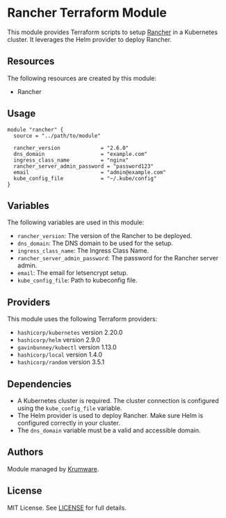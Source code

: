 # Rancher Terraform Module

This module provides Terraform scripts to setup [Rancher](https://rancher.com/) in a Kubernetes cluster. It leverages the Helm provider to deploy Rancher.

## Resources

The following resources are created by this module:

- Rancher

## Usage

```hcl
module "rancher" {
  source = "../path/to/module"

  rancher_version             = "2.6.0"
  dns_domain                  = "example.com"
  ingress_class_name          = "nginx"
  rancher_server_admin_password = "password123"
  email                       = "admin@example.com"
  kube_config_file            = "~/.kube/config"
}
```

## Variables

The following variables are used in this module:

- `rancher_version`: The version of the Rancher to be deployed.
- `dns_domain`: The DNS domain to be used for the setup.
- `ingress_class_name`: The Ingress Class Name.
- `rancher_server_admin_password`: The password for the Rancher server admin.
- `email`: The email for letsencrypt setup.
- `kube_config_file`: Path to kubeconfig file.

## Providers

This module uses the following Terraform providers:

- `hashicorp/kubernetes` version 2.20.0
- `hashicorp/helm` version 2.9.0
- `gavinbunney/kubectl` version 1.13.0
- `hashicorp/local` version 1.4.0
- `hashicorp/random` version 3.5.1

## Dependencies

- A Kubernetes cluster is required. The cluster connection is configured using the `kube_config_file` variable.
- The Helm provider is used to deploy Rancher. Make sure Helm is configured correctly in your cluster.
- The `dns_domain` variable must be a valid and accessible domain. 

## Authors

Module managed by [Krumware](https://github.com/krumIO).

## License

MIT License. See [LICENSE](./LICENSE) for full details.